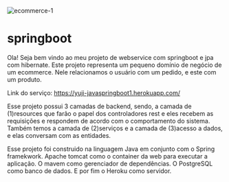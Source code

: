 
![ecommerce-1](https://user-images.githubusercontent.com/57396516/167865396-1cf70a01-6e12-4461-a8d6-fb07c25dc90d.jpg)

# springboot

Ola! Seja bem vindo ao meu projeto de webservice com springboot e jpa com hibernate.
Este projeto representa um pequeno domínio de negócio de um ecommerce.
Nele relacionamos o usuário com um pedido, e este com um produto.

Link do serviço:
https://yuji-javaspringboot1.herokuapp.com/

Esse projeto possui 3 camadas de backend, sendo,
a camada de (1)resources que farão o papel dos controladores rest e eles recebem as requisições e 
respondem de acordo com o comportamento do sistema.
Também temos a camada de (2)serviços e a camada de (3)acesso a dados, e elas conversam com as entidades.

Esse projeto foi construido na linguagem Java em conjunto com o Spring framekwork. 
Apache tomcat como o container da web para executar a aplicação.
O mavem como gerenciador de dependências.
O PostgreSQL como banco de dados.
E por fim o Heroku como servidor.
